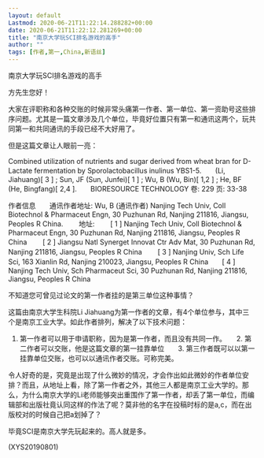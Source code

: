 ```yaml
---
layout: default
Lastmod: 2020-06-21T11:22:14.288282+00:00
date: 2020-06-21T11:22:12.281269+00:00
title: "南京大学玩SCI排名游戏的高手"
author: ""
tags: [作者,第一,China,新语丝]
---
```


南京大学玩SCI排名游戏的高手

方先生您好！

大家在评职称和各种交账的时候非常头痛第一作者、第一单位、第一资助号这些排序问题。尤其是一篇文章涉及几个单位，毕竟好位置只有第一和通讯这两个，玩共同第一和共同通讯的手段已经不大好用了。

但是这篇文章让人眼前一亮：

Combined utilization of nutrients and sugar derived from wheat bran for D-Lactate fermentation by Sporolactobacillus inulinus YBS1-5.　　(Li, Jiahuang)[ 3 ] ; Sun, JF (Sun, Junfei)[ 1 ] ; Wu, B (Wu, Bin)[ 1,2 ] ; He, BF (He, Bingfang)[ 2,4 ].　　BIORESOURCE TECHNOLOGY 卷: 229 页: 33-38

作者信息　　通讯作者地址: Wu, B (通讯作者) Nanjing Tech Univ, Coll Biotechnol & Pharmaceut Engn, 30 Puzhunan Rd, Nanjing 211816, Jiangsu, Peoples R China. 　　地址: 　　[ 1 ] Nanjing Tech Univ, Coll Biotechnol & Pharmaceut Engn, 30 Puzhunan Rd, Nanjing 211816, Jiangsu, Peoples R China 　　[ 2 ] Jiangsu Natl Synerget Innovat Ctr Adv Mat, 30 Puzhunan Rd, Nanjing 211816, Jiangsu, Peoples R China 　　[ 3 ] Nanjing Univ, Sch Life Sci, 163 Xianlin Rd, Nanjing 210023, Jiangsu, Peoples R China　　[ 4 ] Nanjing Tech Univ, Sch Pharmaceut Sci, 30 Puzhunan Rd, Nanjing 211816, Jiangsu, Peoples R China

不知道您可曾见过论文的第一作者挂的是第三单位这种事情？

这篇由南京大学生科院Li Jiahuang为第一作者的文章，有4个单位参与，其中三个是南京工业大学。如此作者排列，解决了以下技术问题：

1. 第一作者可以用于申请职称，因为是第一作者，而且没有共同一作。　　2. 第二作者可以交账，他是这篇文章的第一挂靠单位　　3. 第三作者既可以以第一挂靠单位交账，也可以以通讯作者交账。可称完美。

令人好奇的是，究竟是出现了什么微妙的情况，才会作出如此微妙的作者单位安排？而且，从地址上看，除了第一作者之外，其他三人都是南京工业大学的。那么，为什么南京大学的Li老师能够突出重围作了第一作者，却丢了第一单位，而编辑部和出版社竟认同这样的作法了呢？莫非他的名字在投稿时标的是a,c，而在出版校对的时候自己把a划掉了？

毕竟SCI是南京大学先玩起来的。高人就是多。

(XYS20190801)

